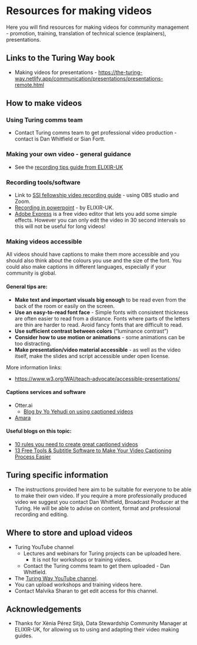 # Resources for making videos

Here you will find resources for making videos for community management - promotion, training, translation of technical science (explainers), presentations. 

## Links to the Turing Way book
* Making videos for presentations - https://the-turing-way.netlify.app/communication/presentations/presentations-remote.html


## How to make videos

### Using Turing comms team
* Contact Turing comms team to get professional video production - contact is Dan Whitfield or Sian Fortt. 

### Making your own video - general guidance
* See the [recording tips guide from ELIXIR-UK](https://github.com/alan-turing-institute/open-community-building/blob/video-resources-docs/resources/videos/recording-tips.md)

### Recording tools/software
* Link to [SSI fellowship video recording guide](https://www.software.ac.uk/fellowship-programme/2022/application-video-guide) - using OBS studio and Zoom.
* [Recording in powerpoint](https://github.com/alan-turing-institute/open-community-building/blob/video-resources-docs/resources/videos/how-to-record-powerpoint-windows.pdf) - by ELIXIR-UK.
* [Adobe Express](https://www.adobe.com/express/?sdid=SL4KM9XN&mv=search&ef_id=Cj0KCQjwxIOXBhCrARIsAL1QFCaOkz_ueKsN_5a6bps292Zt68BgNBDFTuB46uss9MpkryzbNR5cC7kaAgV3EALw_wcB:G:s&s_kwcid=AL!3085!3!589020195299!p!!g!!express%20adobe!16624093353!135127940375) is a free video editor that lets you add some simple effects. However you can only edit the video in 30 second intervals so this will not be useful for long videos!

### Making videos accessible
All videos should have captions to make them more accessible and you should also think about the colours you use and the size of the font. You could also make captions in different languages, especially if your community is global. 

#### General tips are:
* **Make text and important visuals big enough** to be read even from the back of the room or easily on the screen.
* **Use an easy-to-read font face** - Simple fonts with consistent thickness are often easier to read from a distance. Fonts where parts of the letters are thin are harder to read. Avoid fancy fonts that are difficult to read.
* **Use sufficient contrast between colors** (“luminance contrast”)
* **Consider how to use motion or animations** - some animations can be too distracting.
* **Make presentation/video material accessible** - as well as the video itself, make the slides and script accessible under open license. 

More information links:
* https://www.w3.org/WAI/teach-advocate/accessible-presentations/

#### Captions services and software
  * Otter.ai
    * [Blog by Yo Yehudi on using captioned videos](https://openlifesci.org/posts/2020/12/16/streaming-to-youtube-and-to-otter-at-once/) 
  * [Amara](https://amara.org/en/) 

#### Useful blogs on this topic:
* [10 rules you need to create great captioned videos](https://meryl.net/10-rules-you-need-to-create-great-captioned-videos/)
* [13 Free Tools & Subtitle Software to Make Your Video Captioning Process Easier](https://blog.amara.org/2018/05/02/10-free-tools-to-make-your-captioning-process-easier-in-2018/)

## Turing specific information
* The instructions provided here aim to be suitable for everyone to be able to make their own video. If you require a more professionally produced video we suggest you contact Dan Whitfield, Broadcast Producer at the Turing. He will be able to advise on content, format and professional recording and editing.

## Where to store and upload videos
* Turing YouTube channel
  * Lectures and webinars for Turing projects can be uploaded here. 
    * It is not for workshops or training videos.  
  * Contact the Turing comms team to get them uploaded - Dan Whitfield. 
* The [Turing Way YouTube channel](https://www.youtube.com/c/theturingway).
 * You can upload workshops and training videos here.  
  * Contact Malvika Sharan to get edit access for this channel. 

## Acknowledgements
* Thanks for Xènia Pérez Sitjà, Data Stewardship Community Manager at ELIXIR-UK, for allowing us to using and adapting their video making guides.  



